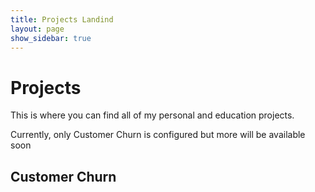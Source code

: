 ```yaml
---
title: Projects Landind
layout: page
show_sidebar: true
---
```


# Projects


This is where you can find all of my personal and education projects.

Currently, only Customer Churn is configured but more will be available soon

## Customer Churn